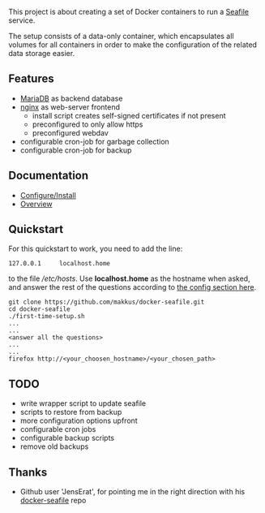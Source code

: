 This project is about creating a set of Docker containers to run a [Seafile](http://seafile.com/en/home/) service.

The setup consists of a data-only container, which encapsulates all volumes for all containers in order to make the configuration of the related data storage easier. 

## Features

 - [MariaDB](https://mariadb.org/) as backend database
 - [nginx](http://nginx.org) as web-server frontend
   - install script creates self-signed certificates if not present
   - preconfigured to only allow https
   - preconfigured webdav
 - configurable cron-job for garbage collection
 - configurable cron-job for backup

## Documentation

 - [Configure/Install](https://github.com/makkus/docker-seafile/blob/master/Install.md)
 - [Overview](https://github.com/makkus/docker-seafile/blob/master/Overview.md)

## Quickstart

For this quickstart to work, you need to add the line:

    127.0.0.1     localhost.home
   
to the file */etc/hosts*. Use **localhost.home** as the hostname when asked, and answer the rest of the questions according to [the config section here](https://github.com/makkus/docker-seafile/blob/master/Install.md#first-run).

    git clone https://github.com/makkus/docker-seafile.git
    cd docker-seafile
    ./first-time-setup.sh
    ...
    ...
    <answer all the questions>
    ...
    ...
    firefox http://<your_choosen_hostname>/<your_chosen_path>

## TODO

 - write wrapper script to update seafile 
 - scripts to restore from backup
 - more configuration options upfront
 - configurable cron jobs
 - configurable backup scripts
 - remove old backups

## Thanks

 - Github user 'JensErat', for pointing me in the right direction with his [docker-seafile](https://github.com/JensErat/docker-seafile) repo

